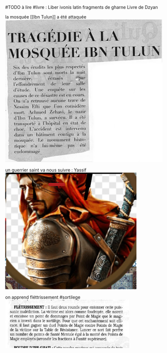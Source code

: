 

#TODO à lire #livre :
Liber ivonis latin
fragments de gharne
Livre de Dzyan


la mosquée [[Ibn Tulun]] a été attaquée 
![](images/20230421203219.png)

un guerrier saint va nous suivre : Yassif 
![](images/20230421204630.png)

on apprend fléttrissement #sortilege 
![](images/20230421210803.png)